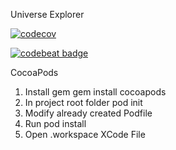 Universe Explorer

[![codecov](https://codecov.io/gh/lapwingg/universe-explorer/branch/master/graph/badge.svg)](https://codecov.io/gh/lapwingg/universe-explorer)

[![codebeat badge](https://codebeat.co/badges/9831c129-6f38-4956-bf09-0c6c00179524)](https://codebeat.co/projects/github-com-lapwingg-universe-explorer-master)


CocoaPods
1. Install gem 
gem install cocoapods
2. In project root folder
pod init
3. Modify already created Podfile
4. Run
pod install
5. Open .workspace XCode File
